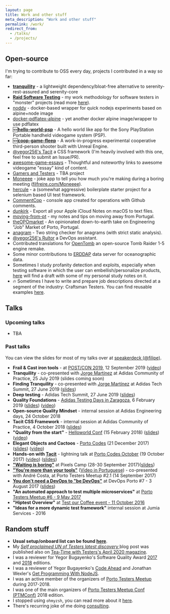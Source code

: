 ```yaml
---
layout: page
title: Work and other stuff
meta_description: "Work and other stuff"
permalink: /work/
redirect_from:
  - /talks/
  - /projects/
---
```


## Open-source

I'm trying to contribute to OSS every day, projects I contributed in a way so far:

- **[tranquility](https://tranquility-bdd.com/)** - a lightweight dependency/bloat-free alternative to serenity-rest-assured and serenity-core
- **[Raid Software Testing](https://raid-software-testing.com/)** - my work methodology for software testers in "monster" projects (read more [here](https://filfreire.com/posts/asymmetric_warfare)).
- [noddy](https://github.com/filfreire/noddy) - docker-based wrapper for quick nodejs experiments based on alpine+node image
- [docker-pdflatex-alpine](https://github.com/filfreire/docker-pdflatex-alpine) - yet another docker alpine image/wrapper to use pdflatex
- 🆕**[hello-world-psp](https://github.com/filfreire/hello-world-psp)** - A hello world like app for the Sony PlayStation Portable handheld videogame system (PSP).
- 🆕**[coop-game-fleep](https://github.com/filfreire/coop-game-fleep)** - A work-in-progress experimental cooperative third-person shooter built with Unreal Engine.
- [@yegor256's Tacit](https://github.com/yegor256/tacit) a CSS framework (I'm heavily involved with this one, feel free to submit an Issue/PR).
- [awesome-game-essays](https://github.com/filfreire/awesome-game-essays) - Thoughtful and noteworthy links to awesome videogame "essay" kind of content.
- [Gamers and Testers](https://gamersandtesters.com/) - TBA project
- [Moneeee](https://github.com/filfreire/Moneeee) - joke app to tell you how much you're making during a boring meeting ([filfreire.com/Moneeee](https://filfreire.com/Moneeee/)).
- [hercule](https://github.com/filfreire/hercule) - a (somewhat aggressive) boilerplate starter project for a selenium based UI test framework.
- [CommentCop](https://github.com/filfreire/CommentCop) - console app created for operations with Github comments.
- [dunkirk](https://github.com/filfreire/dunkirk) - Export all your Apple iCloud Notes on macOS to text files.
- [moving-from-pt](https://github.com/filfreire/moving-from-pt) - my notes and tips on moving away from Portugal.
- [theOPOmarket](https://github.com/filfreire/theOPOmarket) - An opinionated down-to-earth take on Engineering "Job" Market of Porto, Portugal.
- [anagram](https://github.com/filfreire/anagram) -  Two string checker for anagrams (with strict static analysis).
- [@yegor256's Rultor](https://github.com/yegor256/rultor) a DevOps assistant.
- Contributed translations for [OpenTomb](https://github.com/opentomb/OpenTomb) an open-source Tomb Raider 1-5 engine remake.
- Some minor contributions to [ERDDAP](http://coastwatch.pfeg.noaa.gov/erddap/download/changes.html) data server for oceanographic data.
- Sometimes I study profanity detection and exploits, especially when testing software in which the user can embellish/personalize products, [here](/profanity-study) will find a draft with some of my personal study notes on it.
- 🔥 Sometimes I have to write and prepare job descriptions directed at a segment of the industry: Craftsman Testers. You can find reusable examples [here](/example-job-ads).

## Talks

### Upcoming talks

- TBA

### Past talks

You can view the slides for most of my talks over at [speakerdeck (@filipe)](https://speakerdeck.com/filipe).
- **Frail & Cast iron tools** - at [POST/CON 2019](https://www.getpostman.com/post-con-2019), 12 September 2019 ([video](https://www.youtube.com/watch?v=YOZG8NObgD4))
- **Tranquility** - co-presented with [Jorge Martínez](https://www.linkedin.com/in/jmromanos/) at Adidas Community of Practice, 25 July 2019 (slides coming soon)
- **Finding Tranquility** - co-presented with [Jorge Martínez](https://www.linkedin.com/in/jmromanos/) at Adidas Tech Summit, 27 June 2019 ([slides](https://speakerdeck.com/filipe/finding-tranquility))
- **Deep testing** - Adidas Tech Summit, 27 June 2019 ([slides](https://speakerdeck.com/filipe/deep-testing))
- **Quality Foundations** - [Adidas Testing Days in Zaragoza](https://www.koliseo.com/jmsampayo/adidas-testing-day-2019-zaragoza-spain/r4p/5758267368144896/agenda#/5663515423539200), 6 February 2019 ([slides](https://speakerdeck.com/filipe/quality-foundations)) ([video](https://youtu.be/POQJX-tRhIA))
- **Open-source Quality Mindset** -  internal session at Adidas Engineering days, 24 October 2018
- **Tacit CSS Framework** - internal session at Adidas Community of Practice, 4 October 2018 ([slides](https://speakerdeck.com/filipe/tacit-css-framework))
- **"Quality from the start"** - [Helloworld Conf](https://helloworldconf.pt/) (15 February 2018) ([slides](https://speakerdeck.com/filipe/quality-from-the-start)) ([video](https://youtu.be/_Dal5reX1Sw))
- **Elegant Objects and Cactoos** - [Porto Codes](https://www.meetup.com/portocodes/events/245727845/) (21 December 2017) ([slides](https://speakerdeck.com/filipe/elegant-objects-and-cactoos)) ([video](https://youtu.be/LlkptvKK6Mw))
- **Hands-on with [Tacit](https://github.com/yegor256/tacit)** - lightning talk at [Porto Codes October](https://www.meetup.com/portocodes/events/243675088/) (19 October 2017) ([video](https://youtu.be/SCcJcSVBSpU)) ([slides](https://speakerdeck.com/filipe/tacit))
- **["Waiting is boring"](https://speakerdeck.com/filipe/waiting-is-boring)** at Pixels Camp (28-30 September 2017)([slides](https://speakerdeck.com/filipe/waiting-is-boring))
- **["You're more than your tools"](https://www.eventbrite.pt/e/bilhetes-porto-testers-meetup-21-37305787615)** ([Video in Portuguese](https://youtu.be/hx-T5xItraQ)) - co-presented with André Costa, at Porto Testers Meetup #2.1 (14 September 2017)
- **[You don't need a DevOps to "be DevOps"](https://www.meetup.com/devopsporto/events/241838901/)** at DevOps Porto #7 - 3 August 2017 ([slides](https://speakerdeck.com/filipe/you-dont-need-a-devops-to-be-devops))
- **"An automated approach to test multiple microservices"** at [Porto Testers Meetup #6 - 9 May 2017](https://www.eventbrite.pt/e/bilhetes-porto-testers-meetup-6-33774996925)
- **"Hiptest Overview"** at [Test our Coffee event - 11 October 2016](https://www.pstqb.pt/11102016-pt)
- **"Ideas for a more dynamic test framework"** internal session at Jumia Services - 2016

## Random stuff

- **Usual setup/onboard list can be found [here](/onboard)**.
- My *[Self proclaimed UN of Testers latest discovery
](https://filfreire.com/posts/discovery)* blog post was published also on [Tea-Time with Testers's April 2020 magazine](https://www.teatimewithtesters.com/).
- I was a reviewer for Yegor Bugayenko's Software Quality Award [2017](http://www.yegor256.com/2016/10/23/award-2017.html) and [2018](https://www.yegor256.com/2017/10/24/award-2018.html) editions.
- I was a reviewer of Yegor Bugayenko's [Code Ahead](https://www.codeahead.org/) and Jonathan Wexler's [Get Programming With NodeJS](https://www.manning.com/books/get-programming-with-node-js).
- I was an active member of the organizers of [Porto Testers Meetup](https://portotestersmeetup.github.io) during 2017-2018.
- I was one of the main organizers of [Porto Testers Meetup Conf (PTMConf)](https://ptmconf.com/) 2018 edition.
- I stopped using `ohmyzsh`, you can read more about it [here](/posts/ohmyslowzsh).
- There's recurring joke of me doing [consulting](http://freireconsulting.org/).
